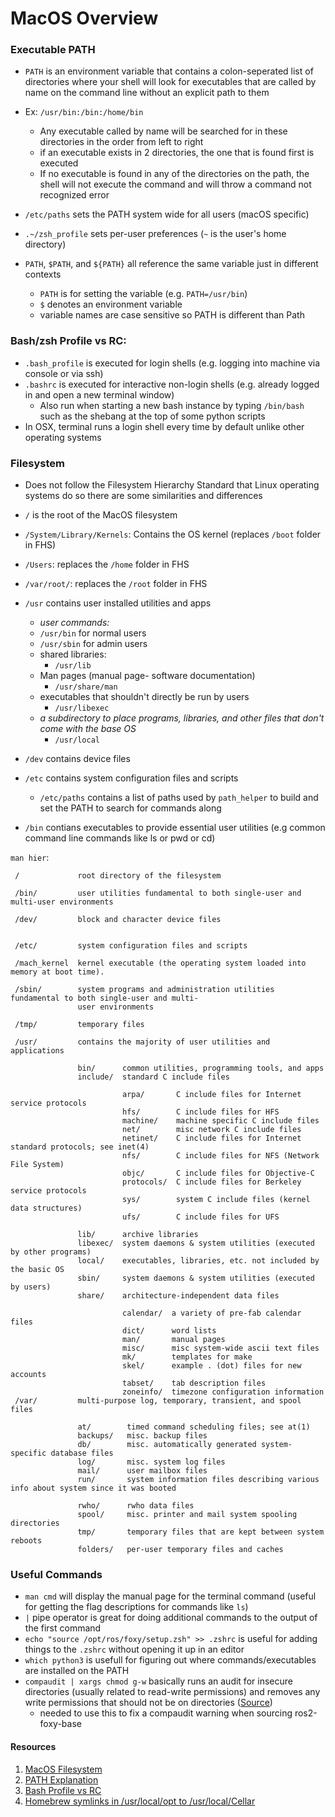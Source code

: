 # MacOS Overview

### Executable PATH

- `PATH` is an environment variable that contains a colon-seperated list of directories where your shell will look for executables that are called by name on the command line without an explicit path to them 

- Ex: `/usr/bin:/bin:/home/bin`

  - Any executable called by name will be searched for in these directories in the order from left to right
  - if an executable exists in 2 directories, the one that is found first is executed
  - If no executable is found in any of the directories on the path, the shell will not execute the command and will throw a command not recognized error

- `/etc/paths` sets the PATH system wide for all users (macOS specific)

- `.~/zsh_profile` sets per-user preferences (`~` is the user's home directory)

- `PATH`, `$PATH`, and `${PATH}` all reference the same variable just in different contexts

  - `PATH` is for setting the variable (e.g. `PATH=/usr/bin`) 
  -  `$` denotes an environment variable
  - variable names are case sensitive so PATH is different than Path

  

### Bash/zsh Profile vs RC:

- `.bash_profile` is executed for login shells (e.g. logging into machine via console or via ssh)
- `.bashrc` is executed for interactive non-login shells (e.g. already logged in and open a new terminal window)
  - Also run when starting a new bash instance by typing `/bin/bash` such as the shebang at the top of some python scripts
- In OSX, terminal runs a login shell every time by default unlike other operating systems 



### Filesystem

- Does not follow the Filesystem Hierarchy Standard that Linux operating systems do so there are some similarities and differences

- `/` is the root of the MacOS filesystem

- `/System/Library/Kernels`: Contains the OS kernel (replaces `/boot` folder in FHS)

- `/Users`: replaces the `/home` folder in FHS

- `/var/root/`: replaces the `/root` folder in FHS 

- `/usr` contains user installed utilities and apps

  -  *user commands:*
    - `/usr/bin` for normal users
    - `/usr/sbin` for admin users
  - shared libraries:
    - `/usr/lib`
  - Man pages (manual page- software documentation)
    - `/usr/share/man`
  - executables that shouldn't directly be run by users
    - `/usr/libexec`
  - *a subdirectory to place programs, libraries, and other files that don't come with the base OS*
    - `/usr/local`

- `/dev` contains device files 

- `/etc` contains system configuration files and scripts

  - `/etc/paths` contains a list of paths used by `path_helper` to build and set the PATH to search for commands along

- `/bin`  contians executables to provide essential user utilities (e.g common command line commands like ls or pwd or cd)

  

`man hier`:

```wiki
 /             root directory of the filesystem

 /bin/         user utilities fundamental to both single-user and multi-user environments

 /dev/         block and character device files


 /etc/         system configuration files and scripts

 /mach_kernel  kernel executable (the operating system loaded into memory at boot time).

 /sbin/        system programs and administration utilities fundamental to both single-user and multi-
               user environments

 /tmp/         temporary files

 /usr/         contains the majority of user utilities and applications

               bin/      common utilities, programming tools, and apps
               include/  standard C include files

                         arpa/       C include files for Internet service protocols
                         hfs/        C include files for HFS
                         machine/    machine specific C include files
                         net/        misc network C include files
                         netinet/    C include files for Internet standard protocols; see inet(4)
                         nfs/        C include files for NFS (Network File System)
                         objc/       C include files for Objective-C
                         protocols/  C include files for Berkeley service protocols
                         sys/        system C include files (kernel data structures)
                         ufs/        C include files for UFS

               lib/      archive libraries
               libexec/  system daemons & system utilities (executed by other programs)
               local/    executables, libraries, etc. not included by the basic OS
               sbin/     system daemons & system utilities (executed by users)
               share/    architecture-independent data files

                         calendar/  a variety of pre-fab calendar files
                         dict/      word lists
                         man/       manual pages
                         misc/      misc system-wide ascii text files
                         mk/        templates for make
                         skel/      example . (dot) files for new accounts
                         tabset/    tab description files 
                         zoneinfo/  timezone configuration information
 /var/         multi-purpose log, temporary, transient, and spool files

               at/        timed command scheduling files; see at(1)
               backups/   misc. backup files
               db/        misc. automatically generated system-specific database files
               log/       misc. system log files
               mail/      user mailbox files
               run/       system information files describing various info about system since it was booted

               rwho/      rwho data files
               spool/     misc. printer and mail system spooling directories
               tmp/       temporary files that are kept between system reboots
               folders/   per-user temporary files and caches
```



### Useful Commands

- `man cmd` will display the manual page for the terminal command (useful for getting the flag descriptions for commands like `ls`)
- `|` pipe operator is great for doing additional commands to the output of the first command
- `echo "source /opt/ros/foxy/setup.zsh" >> .zshrc` is useful for adding things to the `.zshrc` without opening it up in an editor 
- `which python3` is usefull for figuring out where commands/executables are installed on the PATH
- `compaudit | xargs chmod g-w` basically runs an audit for insecure directories (usually related to read-write permissions) and removes any write permissions that should not be on directories ([Source](https://www.wezm.net/technical/2008/09/zsh-cygwin-and-insecure-directories/))
  - needed to use this to fix a compaudit warning when sourcing ros2-foxy-base







#### Resources

1. [MacOS Filesystem](https://apple.stackexchange.com/questions/119230/what-is-standard-for-os-x-filesystem-e-g-opt-vs-usr)
2. [PATH Explanation](https://unix.stackexchange.com/questions/111550/what-is-path-on-a-mac-os)
3. [Bash Profile vs RC](https://apple.stackexchange.com/questions/51036/what-is-the-difference-between-bash-profile-and-bashrc)
4. [Homebrew symlinks in /usr/local/opt to /usr/local/Cellar](https://stackoverflow.com/questions/35337601/why-is-there-a-usr-local-opt-directory-created-by-homebrew-and-should-i-use-it)

